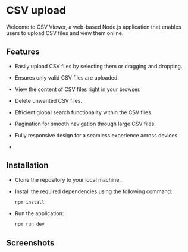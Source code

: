 # CSV upload
Welcome to CSV Viewer, a web-based Node.js application that enables users to upload CSV files and view them online.

## Features
- Easily upload CSV files by selecting them or dragging and dropping.
- Ensures only valid CSV files are uploaded.
- View the content of CSV files right in your browser.
- Delete unwanted CSV files.
- Efficient global search functionality within the CSV files.
- Pagination for smooth navigation through large CSV files.
- Fully responsive design for a seamless experience across devices.

-


## Installation
 - Clone the repository to your local machine.
    
 - Install the required dependencies using the following command:
    ```bash
    npm install
    ```
 - Run the application:
    ```bash 
    npm run dev
    ```
## Screenshots
